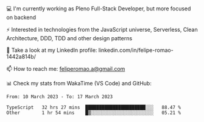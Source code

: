💻 I'm currently working as Pleno Full-Stack Developer, but more focused on backend

⚡ Interested in technologies from the JavaScript universe, Serverless, Clean Architecture, DDD, TDD and other design patterns

👥 Take a look at my LinkedIn profile: linkedin.com/in/felipe-romao-1442a814b/

📫 How to reach me: feliperomao.a@gmail.com

📊 Check my stats from WakaTime (VS Code) and GitHub:

<!--START_SECTION:waka-->

```text
From: 10 March 2023 - To: 17 March 2023

TypeScript   32 hrs 27 mins  ██████████████████████░░░   88.47 %
Other        1 hr 54 mins    █▒░░░░░░░░░░░░░░░░░░░░░░░   05.21 %
```

<!--END_SECTION:waka-->
